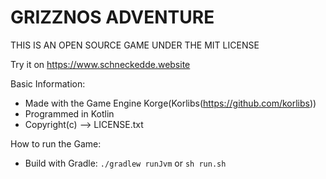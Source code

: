 # GRIZZNOS ADVENTURE

THIS IS AN OPEN SOURCE GAME UNDER THE MIT LICENSE



Try it on https://www.schneckedde.website

Basic Information:
- Made with the Game Engine Korge(Korlibs(https://github.com/korlibs))
- Programmed in Kotlin
- Copyright(c) --> LICENSE.txt

How to run the Game:
- Build with Gradle: `./gradlew runJvm` or `sh run.sh`
